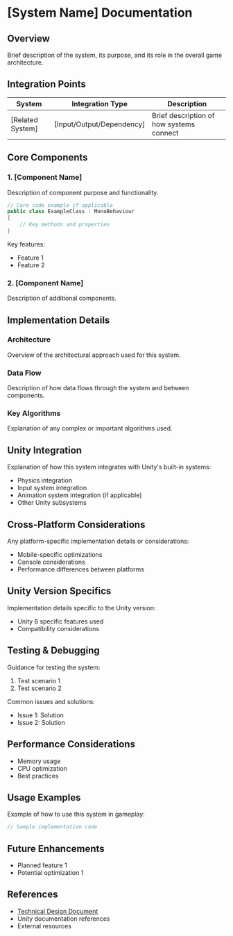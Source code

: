 # [System Name] Documentation

## Overview

Brief description of the system, its purpose, and its role in the overall game architecture.

## Integration Points

| System | Integration Type | Description |
|--------|------------------|-------------|
| [Related System] | [Input/Output/Dependency] | Brief description of how systems connect |

## Core Components

### 1. [Component Name]

Description of component purpose and functionality.

```csharp
// Core code example if applicable
public class ExampleClass : MonoBehaviour
{
    // Key methods and properties
}
```

Key features:
- Feature 1
- Feature 2

### 2. [Component Name]

Description of additional components.

## Implementation Details

### Architecture

Overview of the architectural approach used for this system.

### Data Flow

Description of how data flows through the system and between components.

### Key Algorithms

Explanation of any complex or important algorithms used.

## Unity Integration

Explanation of how this system integrates with Unity's built-in systems:

- Physics integration
- Input system integration
- Animation system integration (if applicable)
- Other Unity subsystems

## Cross-Platform Considerations

Any platform-specific implementation details or considerations:

- Mobile-specific optimizations
- Console considerations
- Performance differences between platforms

## Unity Version Specifics

Implementation details specific to the Unity version:

- Unity 6 specific features used
- Compatibility considerations

## Testing & Debugging

Guidance for testing the system:

1. Test scenario 1
2. Test scenario 2

Common issues and solutions:
- Issue 1: Solution
- Issue 2: Solution

## Performance Considerations

- Memory usage
- CPU optimization
- Best practices

## Usage Examples

Example of how to use this system in gameplay:

```csharp
// Sample implementation code
```

## Future Enhancements

- Planned feature 1
- Potential optimization 1

## References

- [Technical Design Document](/Documentation/TechnicalDesignDocument.md)
- Unity documentation references
- External resources